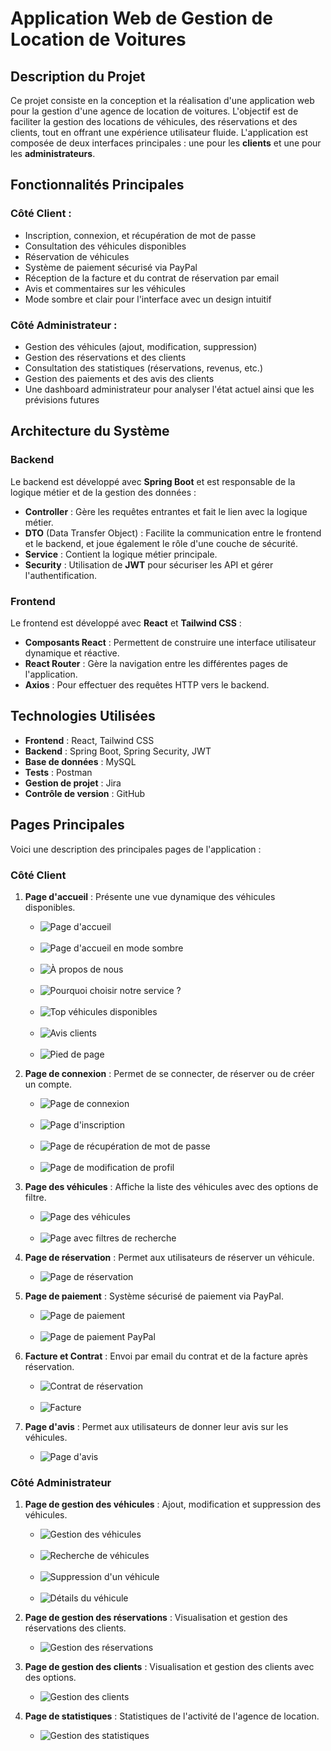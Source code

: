 # Application Web de Gestion de Location de Voitures

## Description du Projet

Ce projet consiste en la conception et la réalisation d'une application web pour la gestion d'une agence de location de voitures. L'objectif est de faciliter la gestion des locations de véhicules, des réservations et des clients, tout en offrant une expérience utilisateur fluide. L'application est composée de deux interfaces principales : une pour les **clients** et une pour les **administrateurs**.

## Fonctionnalités Principales

### Côté Client :
- Inscription, connexion, et récupération de mot de passe
- Consultation des véhicules disponibles
- Réservation de véhicules
- Système de paiement sécurisé via PayPal
- Réception de la facture et du contrat de réservation par email
- Avis et commentaires sur les véhicules
- Mode sombre et clair pour l'interface avec un design intuitif

### Côté Administrateur :
- Gestion des véhicules (ajout, modification, suppression)
- Gestion des réservations et des clients
- Consultation des statistiques (réservations, revenus, etc.)
- Gestion des paiements et des avis des clients
- Une dashboard administrateur pour analyser l'état actuel ainsi que les prévisions futures

## Architecture du Système

### Backend
Le backend est développé avec **Spring Boot** et est responsable de la logique métier et de la gestion des données :
- **Controller** : Gère les requêtes entrantes et fait le lien avec la logique métier.
- **DTO** (Data Transfer Object) : Facilite la communication entre le frontend et le backend, et joue également le rôle d'une couche de sécurité.
- **Service** : Contient la logique métier principale.
- **Security** : Utilisation de **JWT** pour sécuriser les API et gérer l'authentification.

### Frontend
Le frontend est développé avec **React** et **Tailwind CSS** :
- **Composants React** : Permettent de construire une interface utilisateur dynamique et réactive.
- **React Router** : Gère la navigation entre les différentes pages de l'application.
- **Axios** : Pour effectuer des requêtes HTTP vers le backend.

## Technologies Utilisées
- **Frontend** : React, Tailwind CSS
- **Backend** : Spring Boot, Spring Security, JWT
- **Base de données** : MySQL
- **Tests** : Postman
- **Gestion de projet** : Jira
- **Contrôle de version** : GitHub

## Pages Principales
Voici une description des principales pages de l'application :

### Côté Client

1. **Page d'accueil** : Présente une vue dynamique des véhicules disponibles.
   - ![Page d'accueil](FrontCarRental/AppScreens/Acceuil.png)
   
   <br>
   
   - ![Page d'accueil en mode sombre](FrontCarRental/AppScreens/dark.png)
   
   <br>
   
   - ![À propos de nous](FrontCarRental/AppScreens/AboutUs.png)
   
   <br>
   
   - ![Pourquoi choisir notre service ?](FrontCarRental/AppScreens/WhychooseUs.png)
   
   <br>
   
   - ![Top véhicules disponibles](FrontCarRental/AppScreens/TopCars.png)
   
   <br>
   
   - ![Avis clients](FrontCarRental/AppScreens/WhatOurClient.png)
   
   <br>
   
   - ![Pied de page](FrontCarRental/AppScreens/footer.png)

2. **Page de connexion** : Permet de se connecter, de réserver ou de créer un compte.
   - ![Page de connexion](/FrontCarRental/AppScreens/FullSignIn.png)
   
   <br>
   
   - ![Page d'inscription](/FrontCarRental/AppScreens/FullSignUp.png)
   
   <br>
   
   - ![Page de récupération de mot de passe](/FrontCarRental/AppScreens/ForgotPass.png)
   
   <br>
   
   - ![Page de modification de profil](/FrontCarRental/AppScreens/ModifProfil.png)

3. **Page des véhicules** : Affiche la liste des véhicules avec des options de filtre.
   - ![Page des véhicules](/FrontCarRental/AppScreens/AllCars.png)
   
   <br>
   
   - ![Page avec filtres de recherche](/FrontCarRental/AppScreens/Search*filtre.png)

4. **Page de réservation** : Permet aux utilisateurs de réserver un véhicule.
    - ![Page de réservation](/FrontCarRental/AppScreens/Reservation.png)

5. **Page de paiement** : Système sécurisé de paiement via PayPal.
    - ![Page de paiement](/FrontCarRental/AppScreens/Paiement.png)
    
    <br>
    
    - ![Page de paiement PayPal](/FrontCarRental/AppScreens/Paypal.png)

6. **Facture et Contrat** : Envoi par email du contrat et de la facture après réservation.
    - ![Contrat de réservation](/FrontCarRental/AppScreens/contrat.png)
    
    <br>
    
    - ![Facture](/FrontCarRental/AppScreens/facture.png)

7. **Page d'avis** : Permet aux utilisateurs de donner leur avis sur les véhicules.
    - ![Page d'avis](/FrontCarRental/AppScreens/Avis.png)

### Côté Administrateur

1. **Page de gestion des véhicules** : Ajout, modification et suppression des véhicules.
    - ![Gestion des véhicules](/FrontCarRental/AppScreens/VehiculesAdmin.png)
    
    <br>
    
    - ![Recherche de véhicules](/FrontCarRental/AppScreens/SearchVehicules.png)
    
    <br>
    
    - ![Suppression d'un véhicule](/FrontCarRental/AppScreens/DeleteVehicule.png)
    
    <br>
    
    - ![Détails du véhicule](/FrontCarRental/AppScreens/InfoVehicule.png)

2. **Page de gestion des réservations** : Visualisation et gestion des réservations des clients.
   - ![Gestion des réservations](/FrontCarRental/AppScreens/ReservationAdmin.png)

3. **Page de gestion des clients** : Visualisation et gestion des clients avec des options.
   - ![Gestion des clients](/FrontCarRental/AppScreens/Clients.png)

4. **Page de statistiques** : Statistiques de l'activité de l'agence de location.
   - ![Gestion des statistiques](/FrontCarRental/AppScreens/Dashboard.png)
